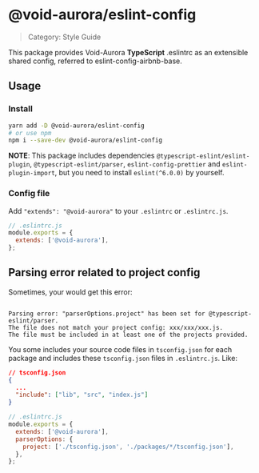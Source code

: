 # @void-aurora/eslint-config

> Category: Style Guide

This package provides Void-Aurora **TypeScript** .eslintrc as an extensible shared config, referred to eslint-config-airbnb-base.

## Usage

### Install

```sh
yarn add -D @void-aurora/eslint-config
# or use npm
npm i --save-dev @void-aurora/eslint-config
```

**NOTE**: This package includes dependencies `@typescript-eslint/eslint-plugin`, `@typescript-eslint/parser`, `eslint-config-prettier` and `eslint-plugin-import`, but you need to install `eslint(^6.0.0)` by yourself.

### Config file

Add `"extends": "@void-aurora"` to your `.eslintrc` or `.eslintrc.js`.

```js
// .eslintrc.js
module.exports = {
  extends: ['@void-aurora'],
};
```

## Parsing error related to project config

Sometimes, your would get this error:

```

Parsing error: "parserOptions.project" has been set for @typescript-eslint/parser.
The file does not match your project config: xxx/xxx/xxx.js.
The file must be included in at least one of the projects provided.

```

You some includes your source code files in `tsconfig.json` for each package and includes these `tsconfig.json` files in `.eslintrc.js`. Like:

```json
// tsconfig.json
{
  ...
  "include": ["lib", "src", "index.js"]
}
```

```js
// .eslintrc.js
module.exports = {
  extends: ['@void-aurora'],
  parserOptions: {
    project: ['./tsconfig.json', './packages/*/tsconfig.json'],
  },
};
```
